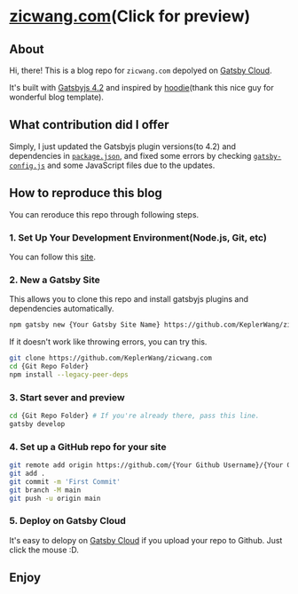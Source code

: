 # [zicwang.com](https://zicwang.gatsbyjs.io/)(Click for preview)

## **About**

Hi, there! This is a blog repo for `zicwang.com` depolyed on [Gatsby Cloud](https://www.gatsbyjs.com/products/cloud/). 

It's built with [Gatsbyjs 4.2](https://www.gatsbyjs.com/) and inspired by [hoodie](https://github.com/devHudi)(thank this nice guy for wonderful blog template).

## **What contribution did I offer**

Simply, I just updated the Gatsbyjs plugin versions(to 4.2) and dependencies in [`package.json`](https://github.com/KeplerWang/zicwang.com/blob/main/package.json), and fixed some errors by checking [`gatsby-config.js`](https://github.com/KeplerWang/zicwang.com/blob/main/gatsby-config.js) and some JavaScript files due to the updates.

## **How to reproduce this blog**

You can reroduce this repo through following steps.

### **1. Set Up Your Development Environment(Node.js, Git, etc)**
You can follow this [site](https://www.gatsbyjs.com/docs/tutorial/part-0/).
### **2. New a Gatsby Site**
   
This allows you to clone this repo and install gatsbyjs plugins and dependencies automatically.
```bash
npm gatsby new {Your Gatsby Site Name} https://github.com/KeplerWang/zicwang.com
```
If it doesn't work like throwing errors, you can try this.
```bash
git clone https://github.com/KeplerWang/zicwang.com
cd {Git Repo Folder}
npm install --legacy-peer-deps
```

### **3. Start sever and preview**
```bash
cd {Git Repo Folder} # If you're already there, pass this line.
gatsby develop
```

### **4. Set up a GitHub repo for your site**
```bash
git remote add origin https://github.com/{Your Github Username}/{Your Git Repo Folder}.git
git add .
git commit -m 'First Commit'
git branch -M main
git push -u origin main
```

### **5. Deploy on Gatsby Cloud**
It's easy to delopy on [Gatsby Cloud](https://www.gatsbyjs.com/dashboard/login) if you upload your repo to Github. Just click the mouse :D.

## **Enjoy**
